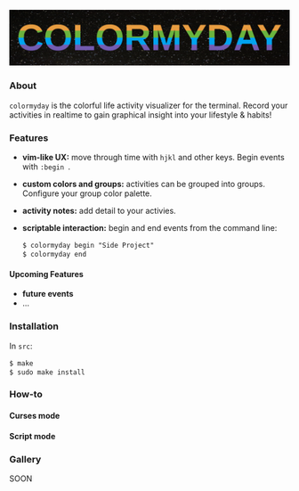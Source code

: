 ![title](colormyday.png)

### About

`colormyday` is the colorful life activity visualizer for the terminal. Record your activities in realtime to gain graphical insight into your lifestyle & habits!


### Features

* **vim-like UX:** move through time with `hjkl` and other keys. Begin events with `:begin `.
* **custom colors and groups:** activities can be grouped into groups. Configure your group color palette.
* **activity notes:** add detail to your activies.
* **scriptable interaction:** begin and end events from the command line:

	```
	$ colormyday begin "Side Project"
	$ colormyday end
	```

#### Upcoming Features
* **future events**
* ...


### Installation

In `src`:

	$ make
	$ sudo make install


### How-to

#### Curses mode


#### Script mode


### Gallery

SOON

